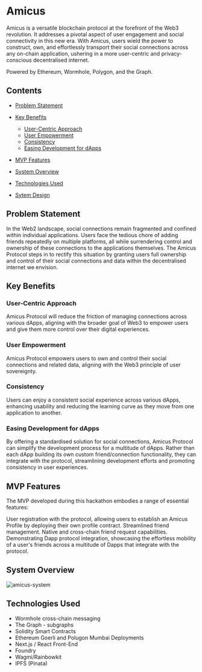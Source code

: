 # Amicus

Amicus is a versatile blockchain protocol at the forefront of the Web3 revolution. It addresses a pivotal aspect of user engagement and social connectivity in this new era. With Amicus, users wield the power to construct, own, and effortlessly transport their social connections across any on-chain application, ushering in a more user-centric and privacy-conscious decentralised internet.

Powered by Ethereum, Wormhole, Polygon, and the Graph.

## Contents

- [Problem Statement](#problem-statement)
- [Key Benefits](#key-benefits)
  - [User-Centric Approach](#user-centric-approach)
  - [User Empowerment](#user-empowerment)
  - [Consistency](#consistency)
  - [Easing Development for dApps](#easing-development-for-dApps)

- [MVP Features](#mvp-features)
- [System Overview](#system-overview)
- [Technologies Used](#technologies-used)
- [Sytem Design](#system-design)


## Problem Statement

In the Web2 landscape, social connections remain fragmented and confined within individual applications. Users face the tedious chore of adding friends repeatedly on multiple platforms, all while surrendering control and ownership of these connections to the applications themselves. The Amicus Protocol steps in to rectify this situation by granting users full ownership and control of their social connections and data within the decentralised internet we envision.

## Key Benefits

### User-Centric Approach

Amicus Protocol will reduce the friction of managing connections across various dApps, aligning with the broader goal of Web3 to empower users and give them more control over their digital experiences.

### User Empowerment

Amicus Protocol empowers users to own and control their social connections and related data, aligning with the Web3 principle of user sovereignty.

### Consistency

Users can enjoy a consistent social experience across various dApps, enhancing usability and reducing the learning curve as they move from one application to another.

### Easing Development for dApps

By offering a standardised solution for social connections, Amicus Protocol can simplify the development process for a multitude of dApps. Rather than each dApp building its own custom friend/connection functionality, they can integrate with the protocol, streamlining development efforts and promoting consistency in user experiences.

## MVP Features

The MVP developed during this hackathon embodies a range of essential features:

User registration with the protocol, allowing users to establish an Amicus Profile by deploying their own profile contract.
Streamlined friend management.
Native and cross-chain friend request capabilities.
Demonstrating Dapp protocol integration, showcasing the effortless mobility of a user's friends across a multitude of Dapps that integrate with the protocol.

## System Overview

![amicus-system](https://github.com/jmulq/amicus/assets/38944661/97d8e808-4536-468c-8f52-5785a2fd7e46)


## Technologies Used

- Wormhole cross-chain messaging
- The Graph - subgraphs
- Solidity Smart Contracts
- Ethereum Goerli and Polugon Mumbai Deployments
- Next.js / React Front-End
- Foundry
- Wagmi/Rainbowkit
- IPFS (Pinata)
